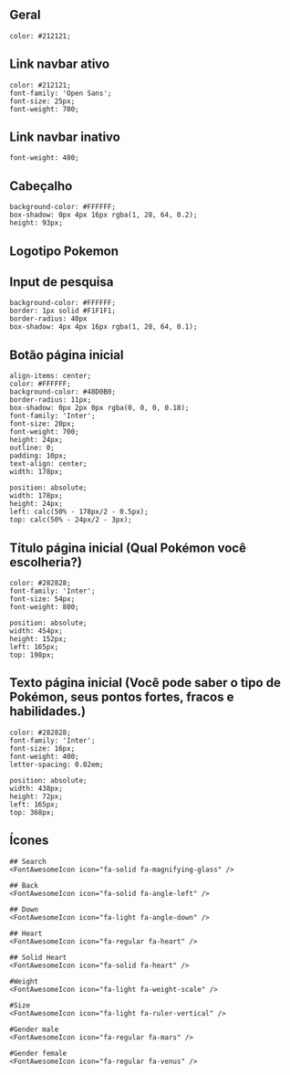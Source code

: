 ## Geral
    color: #212121;

## Link navbar ativo
    color: #212121;
    font-family: 'Open Sans';
    font-size: 25px;
    font-weight: 700;

## Link navbar inativo
    font-weight: 400;

## Cabeçalho
    background-color: #FFFFFF;
    box-shadow: 0px 4px 16px rgba(1, 28, 64, 0.2);
    height: 93px;

## Logotipo Pokemon

## Input de pesquisa
    background-color: #FFFFFF;
    border: 1px solid #F1F1F1;
    border-radius: 40px
    box-shadow: 4px 4px 16px rgba(1, 28, 64, 0.1);

## Botão página inicial
    align-items: center;
    color: #FFFFFF;
    background-color: #48D0B0;
    border-radius: 11px;
    box-shadow: 0px 2px 0px rgba(0, 0, 0, 0.18);
    font-family: 'Inter';
    font-size: 20px;
    font-weight: 700;
    height: 24px;
    outline: 0;
    padding: 10px;
    text-align: center;
    width: 178px;

    position: absolute;
    width: 178px;
    height: 24px;
    left: calc(50% - 178px/2 - 0.5px);
    top: calc(50% - 24px/2 - 3px);

## Título página inicial (Qual Pokémon você escolheria?)
    color: #282828;
    font-family: 'Inter';
    font-size: 54px;
    font-weight: 800;

    position: absolute;
    width: 454px;
    height: 152px;
    left: 165px;
    top: 198px;

## Texto página inicial (Você pode saber o tipo de Pokémon, seus pontos fortes, fracos e habilidades.)
    color: #282828;
    font-family: 'Inter';
    font-size: 16px;
    font-weight: 400;
    letter-spacing: 0.02em;

    position: absolute;
    width: 438px;
    height: 72px;
    left: 165px;
    top: 368px;

## Ícones
    ## Search
    <FontAwesomeIcon icon="fa-solid fa-magnifying-glass" />

    ## Back
    <FontAwesomeIcon icon="fa-solid fa-angle-left" />

    ## Down
    <FontAwesomeIcon icon="fa-light fa-angle-down" />

    ## Heart
    <FontAwesomeIcon icon="fa-regular fa-heart" />

    ## Solid Heart
    <FontAwesomeIcon icon="fa-solid fa-heart" />

    #Weight
    <FontAwesomeIcon icon="fa-light fa-weight-scale" />

    #Size
    <FontAwesomeIcon icon="fa-light fa-ruler-vertical" />

    #Gender male
    <FontAwesomeIcon icon="fa-regular fa-mars" />

    #Gender female
    <FontAwesomeIcon icon="fa-regular fa-venus" />